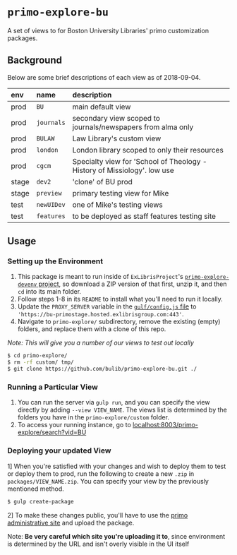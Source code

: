 # `primo-explore-bu`

A set of views to for Boston University Libraries' primo customization packages.

## Background

Below are some brief descriptions of each view as of 2018-09-04.

|env |name|description|
|:---|:---|:----------|
|prod|`BU`|main default view|
|prod|`journals`|secondary view scoped to journals/newspapers from alma only|
|prod|`BULAW`|Law Library's custom view|
|prod|`london`|London library scoped to only their resources|
|prod|`cgcm`|Specialty view for 'School of Theology - History of Missiology'. low use|
|stage|`dev2`|'clone' of BU prod|
|stage|`preview`|primary testing view for Mike|
|test|`newUIDev`|one of Mike's testing views|
|test|`features`|to be deployed as staff features testing site|

## Usage

### Setting up the Environment

1. This package is meant to run inside of `ExLibrisProject`'s [`primo-explore-devenv` project](https://github.com/ExLibrisGroup/primo-explore-devenv/), so
  download a ZIP version of that first, unzip it, and then `cd` into its main folder.
2. Follow steps 1-8 in its `README` to install what you'll need to run it locally.
3. Update the `PROXY_SERVER` variable in the [`gulf/config.js` file](https://github.com/ExLibrisGroup/primo-explore-devenv/blob/master/gulp/config.js#L150)
  to `'https://bu-primostage.hosted.exlibrisgroup.com:443'`.
4. Navigate to `primo-explore/` subdirectory, remove the existing (empty) folders, and replace them with a clone of this repo. 

_Note: This will give you a number of our views to test out locally_
```bash 
$ cd primo-explore/
$ rm -rf custom/ tmp/
$ git clone https://github.com/bulib/primo-explore-bu.git ./
```

### Running a Particular View

1. You can run the server via `gulp run`, and you can specify the view directly by adding `--view VIEW_NAME`. The views 
  list is determined by the folders you have in the `primo-explore/custom` folder.
2. To access your running instance, go to [localhost:8003/primo-explore/search?vid=BU](http://localhost:8003/primo-explore/search?vid=BU&sortby=rank&lang=en_US)

### Deploying your updated View

1] When you're satisfied with your changes and wish to deploy them to test or deploy them to prod, run the following to 
  create a new `.zip` in `packages/VIEW_NAME.zip`. You can specify your view by the previously mentioned method.
```bash 
$ gulp create-package
``` 
2] To make these changes public, you'll have to use the [primo administrative site]() and upload the package. 

Note: **Be very careful which site you're uploading it to**, since environment is determined by the URL and isn't overly 
  visible in the UI itself 
   